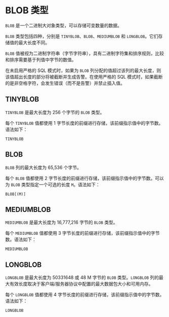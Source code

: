 BLOB 类型
============================

`BLOB` 是一个二进制大对象类型，可以存储可变数量的数据。

`BLOB` 类型包括四种，分别是 `TINYBLOB`、`BLOB`、`MEDIUMBLOB` 和 `LONGBLOB`。它们存储值的最大长度不同。

`BLOB` 值被视为二进制字符串（字节字符串），具有二进制字符集和排序规则，比较和排序需要基于列值中字节的数值。

在未启用严格的 SQL 模式时，如果为 `BLOB` 列分配的值超过该列的最大长度，则该值超出长度的部分将被截断并生成告警。在使用严格的 SQL 模式时，如果截断的是非空格字符，会发生错误（而不是告警）并禁止插入值。

TINYBLOB
-----------------------------

`TINYBLOB` 是最大长度为 256 个字节的 `BLOB` 类型。

每个 `TINYBLOB` 值都使用 1 字节长度的前缀进行存储，该前缀指示值中的字节数。语法如下：

```unknow
TINYBLOB
```



BLOB
-------------------------

`BLOB` 列的最大长度为 65,536 个字节。

每个 `BLOB` 值都使用 2 字节长度的前缀进行存储，该前缀指示值中的字节数。可以为 `BLOB` 类型指定一个可选的长度 `M`。语法如下：

```unknow
BLOB[(M)]
```



MEDIUMBLOB
-------------------------------

`MEDIUMBLOB` 是最大长度为 16,777,216 字节的 `BLOB` 类型。

每个 `MEDIUMBLOB` 值都使用 3 字节长度的前缀进行存储，该前缀指示值中的字节数。语法如下：

```unknow
MEDIUMBLOB
```



LONGBLOB
-----------------------------

`LONGBLOB` 是最大长度为 50331648 或 48 M 字节的 `BLOB` 类型。`LONGBLOB` 列的最大有效长度取决于客户端/服务器协议中配置的最大数据包大小和可用内存。

每个 `LONGBLOB` 值都使用 4 字节长度的前缀进行存储，该前缀指示值中的字节数。语法如下：

```unknow
LONGBLOB
```
